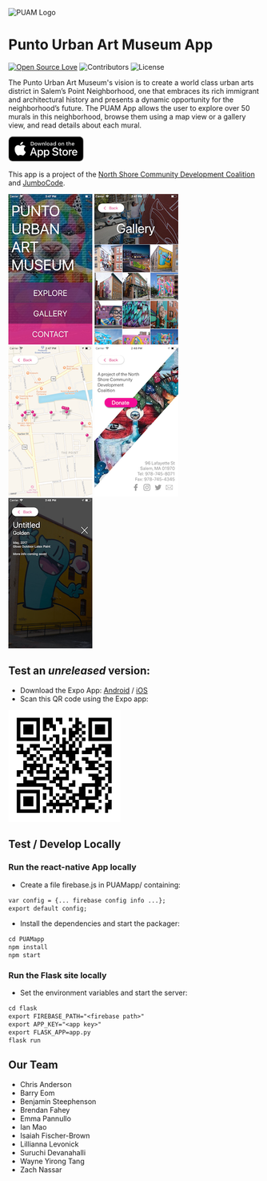 
<img src="http://puntourbanartmuseum.org/images/logo.png" alt="PUAM Logo" width="auto"><br>

# Punto Urban Art Museum App
[![Open Source Love](https://badges.frapsoft.com/os/v2/open-source.svg?v=102)](https://github.com/ellerbrock/open-source-badge/)
![Contributors](https://img.shields.io/github/contributors/jumbocodefall2017/NorthShoreCDC.svg)
![License](https://img.shields.io/github/license/jumbocodefall2017/NorthShoreCDC.svg)

The Punto Urban Art Museum's vision is to create a world class urban arts district in Salem’s Point Neighborhood, one that embraces its rich immigrant and architectural history and presents a dynamic opportunity for the neighborhood’s future. The PUAM App allows the user to explore over 50 murals in this neighborhood, browse them using a map view or a gallery view, and read details about each mural.

<a href="https://itunes.apple.com/us/app/punto-urban-art-museum/id1320710363?ls=1&mt=8"><img src="PUAMapp/app-store.png" height="50"/></a>

This app is a project of the <a href="http://northshorecdc.org" alt="NSCDC">North Shore Community Development Coalition</a> and <a href="http://jumbocode.org" alt="JumboCode">JumboCode</a>.

![screenshot](screenshots/screenshot1.png)
![screenshot](screenshots/screenshot2.png)
![screenshot](screenshots/screenshot3.png)
![screenshot](screenshots/screenshot4.png)
![screenshot](screenshots/screenshot5.png)

## Test an *unreleased* version:
* Download the Expo App: <a href="https://play.google.com/store/apps/details?id=host.exp.exponent&hl=en">Android</a> / <a href="https://itunes.apple.com/us/app/expo-client/id982107779?mt=8">iOS</a>
* Scan this QR code using the Expo app:

<img src="QR.png" alt="PUAM Logo" width="225">

## Test / Develop Locally
### Run the react-native App locally
* Create a file firebase.js in PUAMapp/ containing:

```
var config = {... firebase config info ...};
export default config;
```

* Install the dependencies and start the packager:

```
cd PUAMapp
npm install
npm start
```


### Run the Flask site locally
* Set the environment variables and start the server:

```
cd flask
export FIREBASE_PATH="<firebase path>"
export APP_KEY="<app key>"
export FLASK_APP=app.py
flask run
```


## Our Team
- Chris Anderson
- Barry Eom
- Benjamin Steephenson
- Brendan Fahey
- Emma Pannullo
- Ian Mao
- Isaiah Fischer-Brown
- Lillianna Levonick
- Suruchi Devanahalli
- Wayne Yirong Tang
- Zach Nassar
